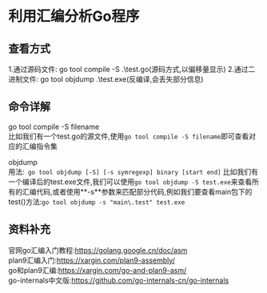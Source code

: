 利用汇编分析Go程序
===

## 查看方式
1.通过源码文件: go tool compile -S .\test.go(源码方式,以偏移量显示)
2.通过二进制文件: go tool objdump .\test.exe(反编译,会丢失部分信息)


## 命令详解
go tool compile -S filename  
比如我们有一个test.go的源文件,使用`go tool compile -S filename`即可查看对应的汇编指令集  
  
objdump  
用法:` go tool objdump [-S] [-s symregexp] binary [start end]`
比如我们有一个编译后的test.exe文件,我们可以使用`go tool objdump -S test.exe`来查看所有的汇编代码,或者使用**-s**参数来匹配部分代码,例如我们要查看main包下的test()方法:`go tool objdump -s "main\.test" test.exe`

## 资料补充
官网go汇编入门教程:https://golang.google.cn/doc/asm  
plan9汇编入门:https://xargin.com/plan9-assembly/  
go和plan9汇编:https://xargin.com/go-and-plan9-asm/  
go-internals中文版:https://github.com/go-internals-cn/go-internals  